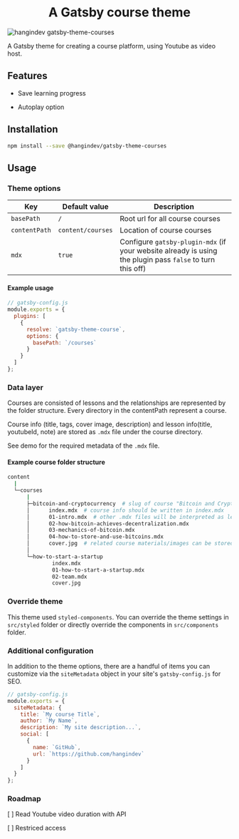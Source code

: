 <h1 align="center">
  A Gatsby course theme
</h1>

![hangindev gatsby-theme-courses](https://raw.githubusercontent.com/hangindev/gatsby-theme-courses/master/demo.jpg)

A Gatsby theme for creating a course platform, using Youtube as video host.

## Features

- Save learning progress

- Autoplay option

## Installation

```sh
npm install --save @hangindev/gatsby-theme-courses
```

## Usage

### Theme options

| Key           | Default value     | Description                                                                                               |
| ------------- | ----------------- | --------------------------------------------------------------------------------------------------------- |
| `basePath`    | `/`               | Root url for all course courses                                                                           |
| `contentPath` | `content/courses` | Location of course courses                                                                                |
| `mdx`         | `true`            | Configure `gatsby-plugin-mdx` (if your website already is using the plugin pass `false` to turn this off) |

#### Example usage

```js
// gatsby-config.js
module.exports = {
  plugins: [
    {
      resolve: `gatsby-theme-course`,
      options: {
        basePath: `/courses`
      }
    }
  ]
};
```

### Data layer

Courses are consisted of lessons and the relationships are represented by the folder structure. Every directory in the contentPath represent a course.

Course info (title, tags, cover image, description) and lesson info(title, youtubeId, note) are stored as `.mdx` file under the course directory.

See demo for the required metadata of the `.mdx` file.

#### Example course folder structure

```sh
content
  |
  └─courses
      |
      ├─bitcoin-and-cryptocurrency  # slug of course "Bitcoin and Cryptocurrency"
      │      index.mdx  # course info should be written in index.mdx
      │      01-intro.mdx  # other .mdx files will be interpreted as lessons
      │      02-how-bitcoin-achieves-decentralization.mdx
      │      03-mechanics-of-bitcoin.mdx
      │      04-how-to-store-and-use-bitcoins.mdx
      │      cover.jpg  # related course materials/images can be stored in the same directory
      │
      └─how-to-start-a-startup
              index.mdx
              01-how-to-start-a-startup.mdx
              02-team.mdx
              cover.jpg
```

### Override theme

This theme used `styled-components`. You can override the theme settings in `src/styled` folder or directly override the components in `src/components` folder.

### Additional configuration

In addition to the theme options, there are a handful of items you can customize via the `siteMetadata` object in your site's `gatsby-config.js` for SEO.

```js
// gatsby-config.js
module.exports = {
  siteMetadata: {
    title: `My course Title`,
    author: `My Name`,
    description: `My site description...`,
    social: [
      {
        name: `GitHub`,
        url: `https://github.com/hangindev`
      }
    ]
  }
};
```

### Roadmap

[ ] Read Youtube video duration with API

[ ] Restriced access
